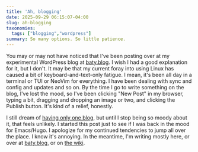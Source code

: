 ```yaml
---
title: 'Ah, blogging'
date: 2025-09-29 06:15:07-04:00
slug: ah-blogging
taxonomies:
  tags: ["blogging","wordpress"]
summary: So many options. So little patience.
---
```


You may or may not have noticed that I've been posting over at my experimental WordPress blog at [baty.blog](https://baty.blog). I wish I had a good explanation for it, but I don't. It may be that my current foray into using Linux has caused a bit of keyboard-and-text-only fatigue. I mean, it's been all day in a terminal or TUI or NeoVim for everything. I have been dealing with sync and config and updates and so on. By the time I go to write something on the blog, I've lost the mood, so I've been clicking "New Post" in my browser, typing a bit, dragging and dropping an image or two, and clicking the Publish button. It's kind of a relief, honestly.

I still dream of [having only one blog](https://baty.net/posts/2025/09/how-to-have-only-one-blog/), but until I stop being so moody about it, that feels unlikely. I started this post just to see if I was back in the mood for Emacs/Hugo. I apologize for my continued tendencies to jump all over the place. I know it's annoying. In the meantime, I'm writing mostly here, or over at [baty.blog](https://baty.blog), or on [the wiki](https://rudimentarylathe.org).
